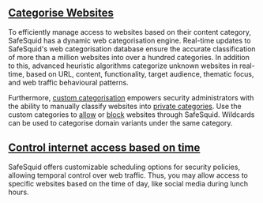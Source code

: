 ## [Categorise Websites](https://help.safesquid.com/portal/en/kb/articles/categorize-websites)

To efficiently manage access to websites based on their content category, SafeSquid has a dynamic web categorisation engine. Real-time updates to SafeSquid's web categorisation database ensure the accurate classification of more than a million websites into over a hundred categories. In addition to this, advanced heuristic algorithms categorize unknown websites in real-time, based on URL, content, functionality, target audience, thematic focus, and web traffic behavioural patterns.

Furthermore, [custom categorisation](https://help.safesquid.com/portal/en/kb/articles/manage-custom-web-site-categorization) empowers security administrators with the ability to manually classify
websites into [private categories](https://help.safesquid.com/portal/en/kb/articles/create-and-manage-your-private-categories).
Use the custom categories to [allow](https://help.safesquid.com/portal/en/kb/articles/allow-specific-website-through-safesquid) or [block](https://help.safesquid.com/portal/en/kb/articles/block-specific-website-through-safesquid) websites through SafeSquid. Wildcards can be used to categorise domain variants under the same category.

## [Control internet access based on time](https://help.safesquid.com/portal/en/kb/articles/time-profiler)

SafeSquid offers customizable scheduling options for security policies, allowing temporal control over web traffic. Thus, you may allow access to specific websites based on the time of day, like social media during lunch hours.
